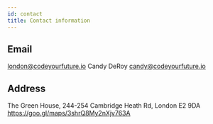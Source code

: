 ```yaml
---
id: contact
title: Contact information
---
```


## Email
london@codeyourfuture.io
Candy DeRoy
candy@codeyourfuture.io

## Address
The Green House, 244-254 Cambridge Heath Rd, London E2 9DA
https://goo.gl/maps/3shrQ8My2nXjv763A
